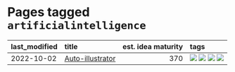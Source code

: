 # Pages tagged `artificialintelligence`

|last_modified|title|est. idea maturity|tags
|:---|:---|---:|:---|
|2022-10-02|[Auto-illustrator](../auto-illustrator.md)|370|[![](https://img.shields.io/badge/tag-artificialintelligence-10cdd6)](../tags/artificialintelligence.md) [![](https://img.shields.io/badge/tag-automation-1754e4)](../tags/automation.md) [![](https://img.shields.io/badge/tag-gpt-208450)](../tags/gpt.md) [![](https://img.shields.io/badge/tag-textgeneration-e4f90)](../tags/textgeneration.md)|